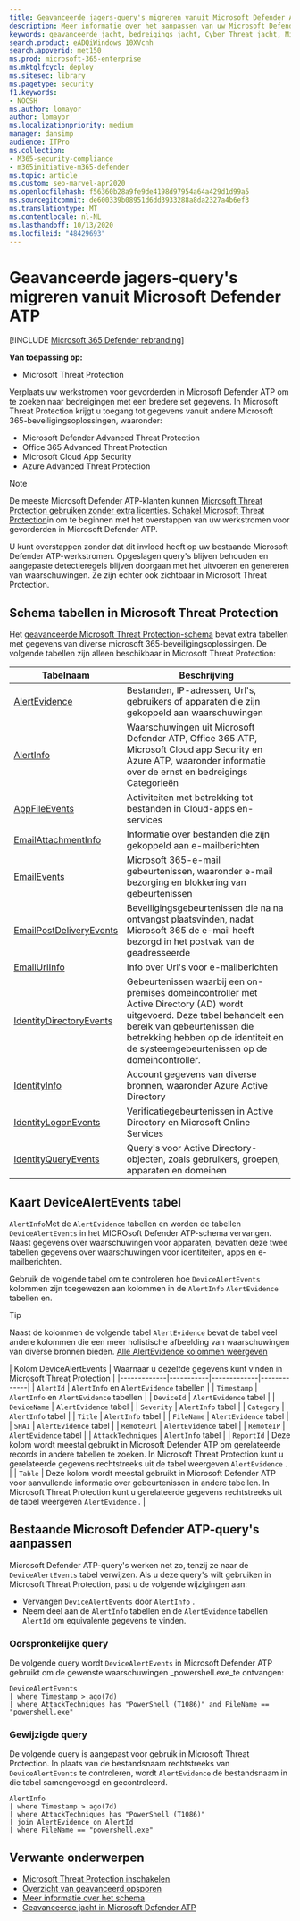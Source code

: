 ```yaml
---
title: Geavanceerde jagers-query's migreren vanuit Microsoft Defender ATP
description: Meer informatie over het aanpassen van uw Microsoft Defender ATP-query's, zodat u deze kunt gebruiken in Microsoft Threat Protection
keywords: geavanceerde jacht, bedreigings jacht, Cyber Threat jacht, Microsoft Threat Protection, Microsoft 365, MTP, m365, Microsoft Defender ATP, mdatp, Search, query, telemetrie, aangepaste detectie, schema, kusto, Microsoft 365, toewijzen
search.product: eADQiWindows 10XVcnh
search.appverid: met150
ms.prod: microsoft-365-enterprise
ms.mktglfcycl: deploy
ms.sitesec: library
ms.pagetype: security
f1.keywords:
- NOCSH
ms.author: lomayor
author: lomayor
ms.localizationpriority: medium
manager: dansimp
audience: ITPro
ms.collection:
- M365-security-compliance
- m365initiative-m365-defender
ms.topic: article
ms.custom: seo-marvel-apr2020
ms.openlocfilehash: f56360b28a9fe9de4198d97954a64a429d1d99a5
ms.sourcegitcommit: de600339b08951d6dd3933288a8da2327a4b6ef3
ms.translationtype: MT
ms.contentlocale: nl-NL
ms.lasthandoff: 10/13/2020
ms.locfileid: "48429693"
---
```

# <a name="migrate-advanced-hunting-queries-from-microsoft-defender-atp"></a>Geavanceerde jagers-query's migreren vanuit Microsoft Defender ATP

[!INCLUDE [Microsoft 365 Defender rebranding](../includes/microsoft-defender.md)]

**Van toepassing op:**
- Microsoft Threat Protection

Verplaats uw werkstromen voor gevorderden in Microsoft Defender ATP om te zoeken naar bedreigingen met een bredere set gegevens. In Microsoft Threat Protection krijgt u toegang tot gegevens vanuit andere Microsoft 365-beveiligingsoplossingen, waaronder:

- Microsoft Defender Advanced Threat Protection
- Office 365 Advanced Threat Protection
- Microsoft Cloud App Security
- Azure Advanced Threat Protection

>[!NOTE]
>De meeste Microsoft Defender ATP-klanten kunnen [Microsoft Threat Protection gebruiken zonder extra licenties](prerequisites.md#licensing-requirements). [Schakel Microsoft Threat Protection](mtp-enable.md)in om te beginnen met het overstappen van uw werkstromen voor gevorderden in Microsoft Defender ATP.

U kunt overstappen zonder dat dit invloed heeft op uw bestaande Microsoft Defender ATP-werkstromen. Opgeslagen query's blijven behouden en aangepaste detectieregels blijven doorgaan met het uitvoeren en genereren van waarschuwingen. Ze zijn echter ook zichtbaar in Microsoft Threat Protection. 

## <a name="schema-tables-in-microsoft-threat-protection-only"></a>Schema tabellen in Microsoft Threat Protection
Het [geavanceerde Microsoft Threat Protection-schema](advanced-hunting-schema-tables.md) bevat extra tabellen met gegevens van diverse microsoft 365-beveiligingsoplossingen. De volgende tabellen zijn alleen beschikbaar in Microsoft Threat Protection:

| Tabelnaam | Beschrijving |
|------------|-------------|
| [AlertEvidence](advanced-hunting-alertevidence-table.md) | Bestanden, IP-adressen, Url's, gebruikers of apparaten die zijn gekoppeld aan waarschuwingen |
| [AlertInfo](advanced-hunting-alertinfo-table.md) | Waarschuwingen uit Microsoft Defender ATP, Office 365 ATP, Microsoft Cloud app Security en Azure ATP, waaronder informatie over de ernst en bedreigings Categorieën  |
| [AppFileEvents](advanced-hunting-appfileevents-table.md) | Activiteiten met betrekking tot bestanden in Cloud-apps en-services |
| [EmailAttachmentInfo](advanced-hunting-emailattachmentinfo-table.md) | Informatie over bestanden die zijn gekoppeld aan e-mailberichten |
| [EmailEvents](advanced-hunting-emailevents-table.md) | Microsoft 365-e-mail gebeurtenissen, waaronder e-mail bezorging en blokkering van gebeurtenissen |
| [EmailPostDeliveryEvents](advanced-hunting-emailpostdeliveryevents-table.md) | Beveiligingsgebeurtenissen die na na ontvangst plaatsvinden, nadat Microsoft 365 de e-mail heeft bezorgd in het postvak van de geadresseerde |
| [EmailUrlInfo](advanced-hunting-emailurlinfo-table.md) | Info over Url's voor e-mailberichten |
| [IdentityDirectoryEvents](advanced-hunting-identitydirectoryevents-table.md) | Gebeurtenissen waarbij een on-premises domeincontroller met Active Directory (AD) wordt uitgevoerd. Deze tabel behandelt een bereik van gebeurtenissen die betrekking hebben op de identiteit en de systeemgebeurtenissen op de domeincontroller. |
| [IdentityInfo](advanced-hunting-identityinfo-table.md) | Account gegevens van diverse bronnen, waaronder Azure Active Directory |
| [IdentityLogonEvents](advanced-hunting-identitylogonevents-table.md) | Verificatiegebeurtenissen in Active Directory en Microsoft Online Services |
| [IdentityQueryEvents](advanced-hunting-identityqueryevents-table.md) | Query's voor Active Directory-objecten, zoals gebruikers, groepen, apparaten en domeinen |

## <a name="map-devicealertevents-table"></a>Kaart DeviceAlertEvents tabel
`AlertInfo`Met de `AlertEvidence` tabellen en worden de tabellen `DeviceAlertEvents` in het MICROsoft Defender ATP-schema vervangen. Naast gegevens over waarschuwingen voor apparaten, bevatten deze twee tabellen gegevens over waarschuwingen voor identiteiten, apps en e-mailberichten.

Gebruik de volgende tabel om te controleren hoe `DeviceAlertEvents` kolommen zijn toegewezen aan kolommen in de `AlertInfo` `AlertEvidence` tabellen en.

>[!TIP]
>Naast de kolommen de volgende tabel `AlertEvidence` bevat de tabel veel andere kolommen die een meer holistische afbeelding van waarschuwingen van diverse bronnen bieden. [Alle AlertEvidence kolommen weergeven](advanced-hunting-alertevidence-table.md) 

| Kolom DeviceAlertEvents | Waarnaar u dezelfde gegevens kunt vinden in Microsoft Threat Protection |
|-------------|-----------|-------------|-------------|
| `AlertId` | `AlertInfo` en  `AlertEvidence` tabellen |
| `Timestamp` | `AlertInfo` en  `AlertEvidence` tabellen |
| `DeviceId` | `AlertEvidence` tabel |
| `DeviceName` | `AlertEvidence` tabel |
| `Severity` | `AlertInfo` tabel |
| `Category` | `AlertInfo` tabel |
| `Title` | `AlertInfo` tabel |
| `FileName` | `AlertEvidence` tabel |
| `SHA1` | `AlertEvidence` tabel |
| `RemoteUrl` | `AlertEvidence` tabel |
| `RemoteIP` | `AlertEvidence` tabel |
| `AttackTechniques` | `AlertInfo` tabel |
| `ReportId` | Deze kolom wordt meestal gebruikt in Microsoft Defender ATP om gerelateerde records in andere tabellen te zoeken. In Microsoft Threat Protection kunt u gerelateerde gegevens rechtstreeks uit de tabel weergeven `AlertEvidence` . |
| `Table` | Deze kolom wordt meestal gebruikt in Microsoft Defender ATP voor aanvullende informatie over gebeurtenissen in andere tabellen. In Microsoft Threat Protection kunt u gerelateerde gegevens rechtstreeks uit de tabel weergeven `AlertEvidence` . |

## <a name="adjust-existing-microsoft-defender-atp-queries"></a>Bestaande Microsoft Defender ATP-query's aanpassen
Microsoft Defender ATP-query's werken net zo, tenzij ze naar de `DeviceAlertEvents` tabel verwijzen. Als u deze query's wilt gebruiken in Microsoft Threat Protection, past u de volgende wijzigingen aan:

- Vervangen `DeviceAlertEvents` door `AlertInfo` .
- Neem deel aan de `AlertInfo` tabellen en de `AlertEvidence` tabellen `AlertId` om equivalente gegevens te vinden.

### <a name="original-query"></a>Oorspronkelijke query
De volgende query wordt `DeviceAlertEvents` in Microsoft Defender ATP gebruikt om de gewenste waarschuwingen _powershell.exe_te ontvangen:

```kusto
DeviceAlertEvents
| where Timestamp > ago(7d) 
| where AttackTechniques has "PowerShell (T1086)" and FileName == "powershell.exe"
```
### <a name="modified-query"></a>Gewijzigde query
De volgende query is aangepast voor gebruik in Microsoft Threat Protection. In plaats van de bestandsnaam rechtstreeks van `DeviceAlertEvents` te controleren, wordt `AlertEvidence` de bestandsnaam in die tabel samengevoegd en gecontroleerd.

```kusto
AlertInfo 
| where Timestamp > ago(7d) 
| where AttackTechniques has "PowerShell (T1086)" 
| join AlertEvidence on AlertId
| where FileName == "powershell.exe"
```

## <a name="related-topics"></a>Verwante onderwerpen
- [Microsoft Threat Protection inschakelen](advanced-hunting-query-language.md)
- [Overzicht van geavanceerd opsporen](advanced-hunting-overview.md)
- [Meer informatie over het schema](advanced-hunting-schema-tables.md)
- [Geavanceerde jacht in Microsoft Defender ATP](https://docs.microsoft.com/windows/security/threat-protection/microsoft-defender-atp/advanced-hunting-overview)